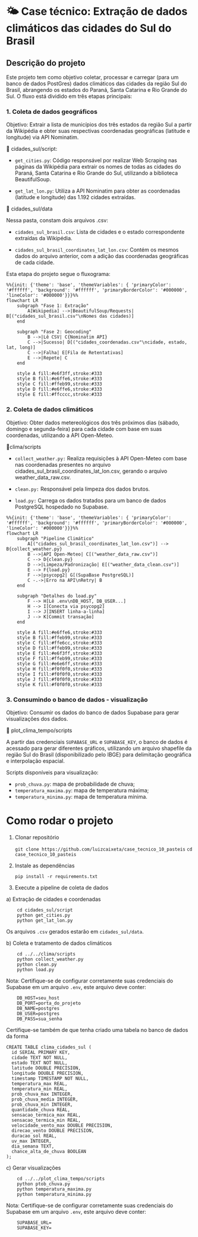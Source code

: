 # 🌤️ Case técnico: Extração de dados climáticos das cidades do Sul do Brasil

## Descrição do projeto

Este projeto tem como objetivo coletar, processar e carregar (para um banco de dados PostGres) dados climáticos das cidades da região Sul do Brasil, abrangendo os estados do Paraná, Santa Catarina e Rio Grande do Sul. O fluxo está dividido em três etapas principais:

### 1. Coleta de dados geográficos

Objetivo: Extrair a lista de municípios dos três estados da região Sul a partir da Wikipédia e obter suas respectivas coordenadas geográficas (latitude e longitude) via API Nominatim.

📁 cidades_sul/script:

- `get_cities.py`: Código responsável por realizar Web Scraping nas páginas da Wikipédia para extrair os nomes de todas as cidades do Paraná, Santa Catarina e Rio Grande do Sul, utilizando a biblioteca BeautifulSoup.

- `get_lat_lon.py`: Utiliza a API Nominatim para obter as coordenadas (latitude e longitude) das 1.192 cidades extraídas.

📁 cidades_sul/data

Nessa pasta, constam dois arquivos .csv: 

- `cidades_sul_brasil.csv`: Lista de cidades e o estado correspondente extraídas da Wikipédia.

- `cidades_sul_brasil_coordinates_lat_lon.csv`: Contém os mesmos dados do arquivo anterior, com a adição das coordenadas geográficas de cada cidade.

Esta etapa do projeto segue o fluxograma:

```mermaid
%%{init: {'theme': 'base', 'themeVariables': { 'primaryColor': '#ffffff', 'background': '#ffffff', 'primaryBorderColor': '#000000', 'lineColor': '#000000'}}}%%
flowchart LR
    subgraph "Fase 1: Extração"
        A[Wikipedia] -->|BeautifulSoup/Requests| B[("cidades_sul_brasil.csv"\nNomes das cidades)]
    end

    subgraph "Fase 2: Geocoding"
        B -->|Lê CSV| C{Nominatim API}
        C -->|Sucesso| D[("cidades_coordenadas.csv"\ncidade, estado, lat, long)]
        C -->|Falha| E[Fila de Retentativas]
        E -->|Repete| C
    end

    style A fill:#e6f3ff,stroke:#333
    style B fill:#e6ffe6,stroke:#333
    style C fill:#ffeb99,stroke:#333
    style D fill:#e6ffe6,stroke:#333
    style E fill:#ffcccc,stroke:#333
```


### 2. Coleta de dados climáticos

Objetivo: Obter dados metereológicos dos três próximos dias (sábado, domingo e segunda-feira) para cada cidade com base em suas coordenadas, utilizando a API Open-Meteo.

📁clima/scripts

- `collect_weather.py:` Realiza requisições à API Open-Meteo com base nas coordenadas presentes no arquivo cidades_sul_brasil_coordinates_lat_lon.csv, gerando o arquivo weather_data_raw.csv.

- `clean.py:` Responsável pela limpeza dos dados brutos.

- `load.py:` Carrega os dados tratados para um banco de dados PostgreSQL hospedado no Supabase.

```mermaid
%%{init: {'theme': 'base', 'themeVariables': { 'primaryColor': '#ffffff', 'background': '#ffffff', 'primaryBorderColor': '#000000', 'lineColor': '#000000'}}}%%
flowchart LR
    subgraph "Pipeline Climático"
        A[("cidades_sul_brasil_coordinates_lat_lon.csv")] --> B{collect_weather.py}
        B -->|API Open-Meteo| C[("weather_data_raw.csv")]
        C --> D{clean.py}
        D -->|Limpeza/Padronização| E[("weather_data_clean.csv")]
        E --> F{load.py}
        F -->|psycopg2| G[(SupaBase PostgreSQL)]
        C -.->|Erro na API\nRetry| B
    end

    subgraph "Detalhes do load.py"
        F --> H[Lê .env\nDB_HOST, DB_USER...]
        H --> I[Conecta via psycopg2]
        I --> J[INSERT linha-a-linha]
        J --> K[Commit transação]
    end

    style A fill:#e6ffe6,stroke:#333
    style B fill:#ffeb99,stroke:#333
    style C fill:#ffe6cc,stroke:#333
    style D fill:#ffeb99,stroke:#333
    style E fill:#e6f3ff,stroke:#333
    style F fill:#ffeb99,stroke:#333
    style G fill:#e6e6ff,stroke:#333
    style H fill:#f0f0f0,stroke:#333
    style I fill:#f0f0f0,stroke:#333
    style J fill:#f0f0f0,stroke:#333
    style K fill:#f0f0f0,stroke:#333

```

### 3. Consumindo o banco de dados - visualização

Objetivo: Consumir os dados do banco de dados Supabase para gerar visualizações dos dados.

📁 plot_clima_tempo/scripts

A partir das credenciais `SUPABASE_URL` e `SUPABASE_KEY`, o banco de dados é acessado para gerar diferentes gráficos, utilizando um arquivo shapefile da região Sul do Brasil (disponibilizado pelo IBGE) para delimitação geográfica e interpolação espacial.

Scripts disponíveis para visualização:

- `prob_chuva.py`: mapa de probabilidade de chuva;
- `temperatura_maxima.py`: mapa de temperatura máxima;
- `temperatura_minima.py`: mapa de temperatura mínima.

# Como rodar o projeto

1. Clonar  repositório

     `git clone https://github.com/luizcaixeta/case_tecnico_10_pasteis`
     `cd case_tecnico_10_pasteis`

2. Instale as dependências

   `pip install -r requirements.txt`

3. Execute a pipeline de coleta de dados

a) Extração de cidades e coordenadas 

```
    cd cidades_sul/script
    python get_cities.py
    python get_lat_lon.py
```

Os arquivos `.csv` gerados estarão em `cidades_sul/data`.

b) Coleta e tratamento de dados climáticos

```
    cd ../../clima/scripts
    python collect_weather.py
    python clean.py
    python load.py
```
Nota: Certifique-se de configurar corretamente suas credenciais do Supabase em um arquivo `.env`, este arquivo deve conter:

```
    DB_HOST=seu_host
    DB_PORT=porta_do_projeto
    DB_NAME=postgres
    DB_USER=postgres
    DB_PASS=sua_senha
```
Certifique-se também de que tenha criado uma tabela no banco de dados da forma

```
CREATE TABLE clima_cidades_sul (
  id SERIAL PRIMARY KEY,
  cidade TEXT NOT NULL,
  estado TEXT NOT NULL,
  latitude DOUBLE PRECISION,
  longitude DOUBLE PRECISION,
  timestamp TIMESTAMP NOT NULL,
  temperatura_max REAL,
  temperatura_min REAL,
  prob_chuva_max INTEGER,
  prob_chuva_media INTEGER,
  prob_chuva_min INTEGER,
  quantidade_chuva REAL,
  sensacao_termica_max REAL,
  sensacao_termica_min REAL,
  velocidade_vento_max DOUBLE PRECISION,
  direcao_vento DOUBLE PRECISION,
  duracao_sol REAL,
  uv_max INTEGER,
  dia_semana TEXT,
  chance_alta_de_chuva BOOLEAN
);
```

c) Gerar visualizações

```
    cd ../../plot_clima_tempo/scripts
    python ptob_chuva.py
    python temperatura_maxima.py
    python temperatura_minima.py
```

Nota: Certifique-se de configurar corretamente suas credenciais do Supabase em um arquivo `.env`, este arquivo deve conter:

```
    SUPABASE_URL= 
    SUPABASE_KEY=
```
    

